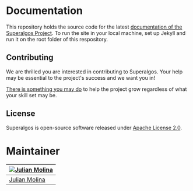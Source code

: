 
# Documentation

This repository holds the source code for the latest [documentation of the Superalgos Project](https://docs.superalgos.org). 
To run the site in your local machine, set up Jekyll and run it on the root folder of this respository.

## Contributing

We are thrilled you are interested in contributing to Superalgos. Your help may be essential to the project's success and we want you in! 

[There is something you may do](https://docs.superalgos.org/contributing-to-superalgos.html) to help the project grow regardless of what your skill set may be.

## License

Superalgos is open-source software released under [Apache License 2.0](LICENSE).

# Maintainer

[![Julian Molina](https://avatars1.githubusercontent.com/u/13994516?s=400&u=884e1feaf087790dcdb39a0840f9d0b430763bdb&v=4)](https://github.com/julian-molina) |
---|
[Julian Molina](https://github.com/julian-molina) |  
